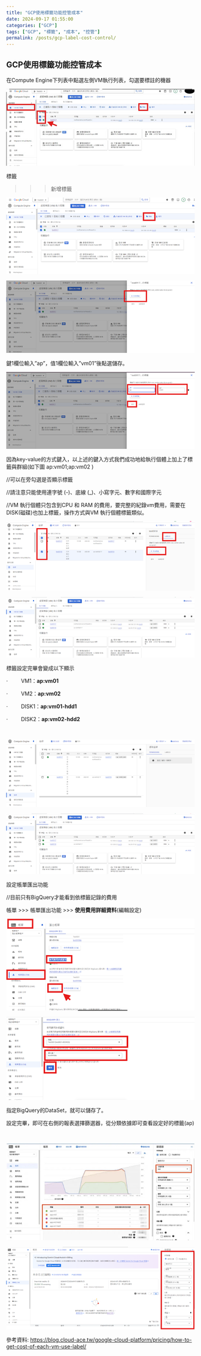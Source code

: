 ```yaml
---
title: "GCP使用標籤功能控管成本"
date: 2024-09-17 01:55:00
categories: ["GCP"]
tags: ["GCP", "標籤", "成本", "控管"]
permalink: /posts/gcp-label-cost-control/
---
```

## GCP使用標籤功能控管成本

在Compute Engine下列表中點選左側VM執行列表，勾選要標註的機器

[![](/assets/images/標籤1.jpg)](https://blogger.googleusercontent.com/img/b/R29vZ2xl/AVvXsEi8dlama25rYCvihO5PC5CcFgFQtGw46mtjXjc0tCTQNR_DCwjGhyphenhyphenW4u3D0uOQOSJT6VXsZEnEjyqssLZDYBbw2nMmSwo7_tFV1lG8hL0B0jOWkIYopB9aRb4bZ16-Q3HCVL7X8ukziQ5dWBeJbL5zWPTG4Ar6ix0iSghGFYW0oKIbLrGhIQdWOKIixo_E/s1556/%E6%A8%99%E7%B1%A41.jpg)

  

標籤
>>> 新增標籤

[![](/assets/images/標籤2.png)](https://blogger.googleusercontent.com/img/b/R29vZ2xl/AVvXsEg20JdH3vtjwTR-0yOLu7vXNAVHTWdAbc0OsdzW7ul3kfgWXnBtfxDKC345LkqgldWMi9L_ujOdBRBzpiXM6sV8cgV2-OkuMPRkOzPayiDZAlaGFtc5BUCblplzSZOXrrngWCi1mL58t10eNKD0Dk207ISNO5m6Fm3r-jd5rEGZYcNfO41YBRjiYViPW7Q/s1522/%E6%A8%99%E7%B1%A42.png)

  

[![](/assets/images/標籤3.png)](https://blogger.googleusercontent.com/img/b/R29vZ2xl/AVvXsEjGL0nIOBZAzWpPw_zPwtfCMShw7dI49WiqxJiwJnYesqblVncrQt28KZuICGMUuP0bavv8f8533deLQHJPGJYI3iqNlSaHqyxnD8VjmIZnh1IKJVXPakxjPp1v5YYEeS0avmabVnFIbtEmR9ZnYm4zCRiZolAx42w7faABvhDlYfqE8fZ7G9HP8w_Dm-o/s1597/%E6%A8%99%E7%B1%A43.png)

  

鍵1欄位輸入”ap”，值1欄位輸入”vm01”後點選儲存。

[![](/assets/images/標籤4.png)](https://blogger.googleusercontent.com/img/b/R29vZ2xl/AVvXsEiv9lPmV6cEacxeTd0SZfV5pKiEmuaer1RBl4YOxLXcz3jOdhJJfzVdF6krHxEu037l7CwlFx0kkgCCcNmBlpX-pVkV7lpNDKS5N1o_A2V6agJmjKCxgmviFD6Su2SnfrA6WxtRGAZICiAhLO0IIENnFH-AgU4AGG0XAwQPO4jYpwcCnAFmObVc2nGOvuo/s1592/%E6%A8%99%E7%B1%A44.png)

  

因為key-value的方式鍵入，以上述的鍵入方式我們成功地給執行個體上加上了標籤與群組(如下圖 ap:vm01;ap:vm02 )

//可以在旁勾選是否顯示標籤

//請注意只能使用連字號 (-)、底線 (\_)、小寫字元、數字和國際字元

//VM 執行個體只包含到CPU 和 RAM 的費用，要完整的紀錄vm費用，需要在DISK(磁碟)也加上標籤，操作方式與VM 執行個體標籤類似。

[![](/assets/images/標籤5.png)](https://blogger.googleusercontent.com/img/b/R29vZ2xl/AVvXsEgSvv7V0DhTxiRsGR_yH-RIiUbsab7XcWxTmsh67w-k9qQKNpv3oxDvEGAX5J1lL3F3-8sUONNf-LZlE8fCoTEuyCY32iHIETbolr97WJxcU0iBWnvHNKaa06Dif3_sbD3FKObdvAmN6-wi3xBpf4pFswrhqxqs8-jb3zwEndyfbpu7_a_ykRDkU3Rg9oI/s1591/%E6%A8%99%E7%B1%A45.png)

  

[![](/assets/images/標籤6(VM標籤).png)](https://blogger.googleusercontent.com/img/b/R29vZ2xl/AVvXsEjIvllrHpieHmnUBMgTlC8-HD7M5PUqztzKCmsrDGWd9qJjwmyGSQJCiLTwXZtztDjnE79OaHA0WlfyqW3hthi1m4Q0MuRw41kzZ6IxTWjp2PIF7mcApGle6Aii6EknqyzBe19z9Gp93Hl0slWVPjC306YSgUD80wlY2V6HCTQDEip7SuplKuvokHRbVgA/s1599/%E6%A8%99%E7%B1%A46(VM%E6%A8%99%E7%B1%A4).png)

  

標籤設定完畢會變成以下顯示

·        
VM1：**ap:vm01**

·        
VM2：**ap:vm02**

·        
DISK1：**ap:vm01-hdd1**

·        
DISK2：**ap:vm02-hdd2**

 

[![](/assets/images/標籤7(磁碟標籤).png)](https://blogger.googleusercontent.com/img/b/R29vZ2xl/AVvXsEjE63ycoBtMDiNeoSSnrdYfGUTd1-DFMKbPPOO226wp6wnCVKkNhMmLYfRF3tcUtGQvf1WaSQjceYgoDjpRMt8q-AkiUzMOnjKPhsB86dMyp-8aLM85qcG59RSk4zY7G6_apvNjXjhLovptOOBSE1DF4cr3iK8L6oV4RGrPx2N5Yh2uRuKcqoWgk5MpJAY/s1599/%E6%A8%99%E7%B1%A47(%E7%A3%81%E7%A2%9F%E6%A8%99%E7%B1%A4).png)

  

[![](/assets/images/標籤6(VM標籤)-1.png)](https://blogger.googleusercontent.com/img/b/R29vZ2xl/AVvXsEj-kcjN7qwSqSUYUja_jbjTV1T5sF_L1RlANuEbRSSKHMMHBBe9foAoXdrLe7-jKCO5d4bf2ClRHfRMeOcUQoP_JIEL65fcOTd6txmjUS9cuI14SwxNy_hyphenhyphen-rfSC9Qb80oiHP8lk9oaoOcFHh_wjsvVd1MsbQXEtkq7NKuW35gqFYHhmJNoWydQeEtEJGQ/s1599/%E6%A8%99%E7%B1%A46(VM%E6%A8%99%E7%B1%A4).png)

  

設定帳單匯出功能

//目前只有BigQuery才能看到依標籤記錄的費用

帳單 >>> 帳單匯出功能 >>> **使用費用詳細資料**(編輯設定)

[![](/assets/images/帳單1.png)](https://blogger.googleusercontent.com/img/b/R29vZ2xl/AVvXsEisjJw7QRTkNekX4tU79pzpefnoDu6wVuXwSmjbkxXChn6ytzlLXMzCR42jHeIxBlte6niSX1PBBXYzzm6vQeFlY142JSOFINXJnKxjNPbcWtuwHRON5CjRER7mjVjvQQRtyBYCabf76387DxUwZ342vxPB8yJf3Y6toWEYO90egi9ugNCKOf2UX6C29nM/s1306/%E5%B8%B3%E5%96%AE1.png)

  

[![](/assets/images/帳單2.png)](https://blogger.googleusercontent.com/img/b/R29vZ2xl/AVvXsEgO4QJjAu9CkxYdXAEi_vPyKCtfV5euMs0I-r3MtyXBTQKG1hfkG0Qgu9pUqZ4Qj8Jt_FhORwKmyhTOrrxH1hdL6L8h88szYocAIjwly8hOOsgIitC8ecsqbz43Fw4TrfFVpEqPL2sWl3r3pl6e_v1LTRpdyrYbB4SnZDiQQ6Wfu0RVI40KiSnHJKcIvqU/s1277/%E5%B8%B3%E5%96%AE2.png)

指定BigQuery的DataSet，就可以儲存了。

設定完畢，即可在右側的報表選擇篩選器，從分類依據即可查看設定好的標籤(ap)

 

[![](/assets/images/收尾2.jpg)](https://blogger.googleusercontent.com/img/b/R29vZ2xl/AVvXsEh5mN-q0XdwMi_p2RTxCGf-6e7theFUTTV8K-Blwji4PBC2oACR5kLATGlXLtRsTl2aSaj2J3YRq3o5ej_b17rsLAx5xsepGhqbHITW7eAeqRS12XllWZw4ayru77lioz88d5-mh2aD5auSX9PkTqFKiw1mNvCU29UjMnbwr9tOFcfaNlkVB-pREkxgGX4/s974/%E6%94%B6%E5%B0%BE2.jpg)

  

[![](/assets/images/收尾1.png)](https://blogger.googleusercontent.com/img/b/R29vZ2xl/AVvXsEjUmaffiSg1hnllmeDbvQqhLF76buYVZhXN1n9opxBWDVjCEIDTgsQgnoXbol4bhxEmkkoQGxXIhNOQ-Gs2KmggKFbTUGLYvQ9a_8ia1CKPqd6DHrxcJV7Joaq9mNIeHpk2ctkv_MFrJfgRaeXKxIjT6OzUJN9c3xfvjlc8A5fFVUf6f0YPfGGxplDPlXc/s1598/%E6%94%B6%E5%B0%BE1.png)

參考資料: <https://blog.cloud-ace.tw/google-cloud-platform/pricing/how-to-get-cost-of-each-vm-use-label/>